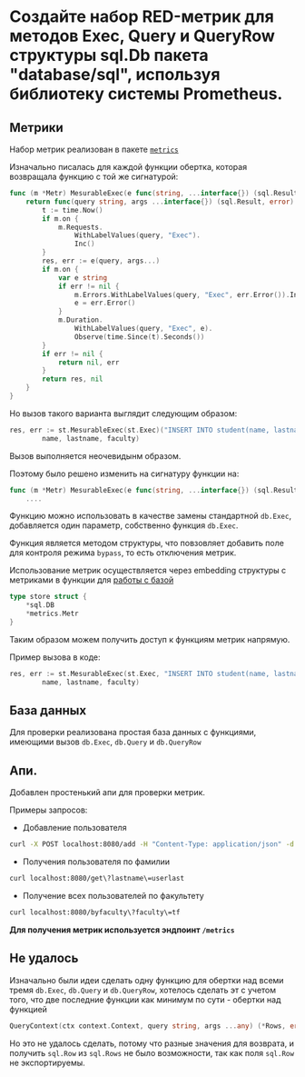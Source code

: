 # Создайте набор RED-метрик для методов Exec, Query и QueryRow структуры sql.Db пакета "database/sql", используя библиотеку системы Prometheus.

## Метрики
Набор метрик реализован в пакете [`metrics`](./metrics/metrics.go)

Изначально писалась для каждой функции обертка, которая возвращала функцию с той же сигнатурой:
```go
func (m *Metr) MesurableExec(e func(string, ...interface{}) (sql.Result, error)) func(query string, args ...interface{}) (sql.Result, error) {
	return func(query string, args ...interface{}) (sql.Result, error) {
		t := time.Now()
		if m.on {
			m.Requests.
				WithLabelValues(query, "Exec").
				Inc()
		}
		res, err := e(query, args...)
		if m.on {
			var e string
			if err != nil {
				m.Errors.WithLabelValues(query, "Exec", err.Error()).Inc()
				e = err.Error()
			}
			m.Duration.
				WithLabelValues(query, "Exec", e).
				Observe(time.Since(t).Seconds())
		}
		if err != nil {
			return nil, err
		}
		return res, nil
	}
}
```
Но вызов такого варианта выглядит следующим образом:
```go
res, err := st.MesurableExec(st.Exec)("INSERT INTO student(name, lastname, faculty) values (?, ?, ?)",
		name, lastname, faculty)
```
Вызов выполняется неочевидынм образом. 

Поэтому было решено изменить на сигнатуру функции на:
```go
func (m *Metr) MesurableExec(e func(string, ...interface{}) (sql.Result, error), query string, args ...interface{}) (sql.Result, error) {
    ....
```
Функцию можно использовать в качестве замены стандартной `db.Exec`, добавляется один параметр, собственно функция `db.Exec`.

Функция является методом структуры, что повзовляет добавить поле для контроля режима `bypass`, то есть отключения метрик.

Использование метрик осуществляется через embedding cтруктуры с метриками в функции для [работы с базой](./storage/service.go)
```go
type store struct {
	*sql.DB
	*metrics.Metr
}
```
Таким образом можем получить доступ к функциям метрик напрямую.

Пример вызова в коде: 
```go
res, err := st.MesurableExec(st.Exec, "INSERT INTO student(name, lastname, faculty) values (?, ?, ?)",
		name, lastname, faculty)
```

## База данных
Для проверки реализована простая база данных с функциями, имеющими вызов `db.Exec`, `db.Query` и `db.QueryRow`

## Апи. 
Добавлен простенький апи для проверки метрик. 

Примеры запросов:
+ Добавление пользователя
```bash
curl -X POST localhost:8080/add -H "Content-Type: application/json" -d '{"name":"user","lastname":"userlast", "faculty":"tf"}'
```
+ Получения пользователя по фамилии
```bash
curl localhost:8080/get\?lastname\=userlast
```
+ Получение всех пользователей по факультету
```bash
curl localhost:8080/byfaculty\?faculty\=tf
```
__Для получения метрик используется эндпоинт `/metrics`__

## Не удалось

Изначально были идеи сделать одну функцию для обертки над всеми тремя `db.Exec`, `db.Query` и `db.QueryRow`, хотелось сделать эт с учетом того, что две последние функции как минимум по сути - обертки над функцией 
```go
QueryContext(ctx context.Context, query string, args ...any) (*Rows, error)
```
Но это не удалось сделать, потому что разные значения для возврата, и получить `sql.Row` из `sql.Rows` не было возможности, так как поля `sql.Row` не экспортируемы.